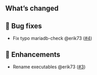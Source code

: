 ## What’s changed

## 🐛 Bug fixes

- Fix typo mariadb-check @erik73 ([#4](https://github.com/erik73/addon-mariadb/pull/4))

## 🚀 Enhancements

- Rename executables @erik73 ([#3](https://github.com/erik73/addon-mariadb/pull/3))
